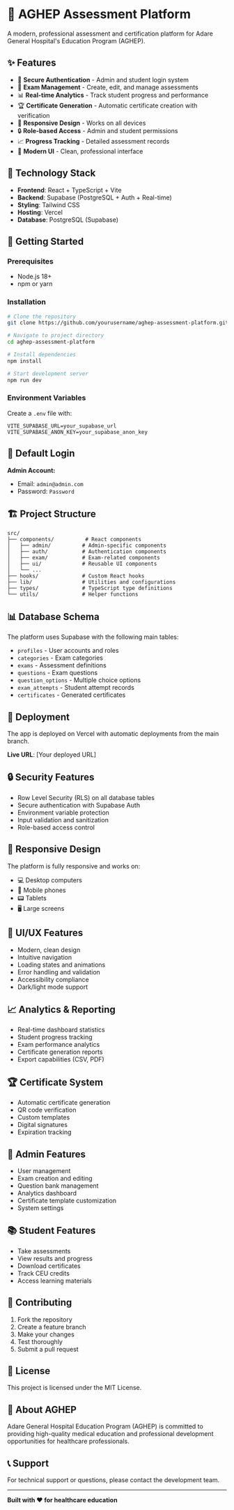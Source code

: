 # 🏥 AGHEP Assessment Platform

A modern, professional assessment and certification platform for Adare General Hospital's Education Program (AGHEP).

## ✨ Features

- 🔐 **Secure Authentication** - Admin and student login system
- 📝 **Exam Management** - Create, edit, and manage assessments
- 📊 **Real-time Analytics** - Track student progress and performance
- 🏆 **Certificate Generation** - Automatic certificate creation with verification
- 📱 **Responsive Design** - Works on all devices
- 🔒 **Role-based Access** - Admin and student permissions
- 📈 **Progress Tracking** - Detailed assessment records
- 🎨 **Modern UI** - Clean, professional interface

## 🚀 Technology Stack

- **Frontend**: React + TypeScript + Vite
- **Backend**: Supabase (PostgreSQL + Auth + Real-time)
- **Styling**: Tailwind CSS
- **Hosting**: Vercel
- **Database**: PostgreSQL (Supabase)

## 🔧 Getting Started

### Prerequisites
- Node.js 18+ 
- npm or yarn

### Installation
```bash
# Clone the repository
git clone https://github.com/yourusername/aghep-assessment-platform.git

# Navigate to project directory
cd aghep-assessment-platform

# Install dependencies
npm install

# Start development server
npm run dev
```

### Environment Variables
Create a `.env` file with:
```
VITE_SUPABASE_URL=your_supabase_url
VITE_SUPABASE_ANON_KEY=your_supabase_anon_key
```

## 👤 Default Login

**Admin Account:**
- Email: `admin@admin.com`
- Password: `Password`

## 🏗️ Project Structure

```
src/
├── components/          # React components
│   ├── admin/          # Admin-specific components
│   ├── auth/           # Authentication components
│   ├── exam/           # Exam-related components
│   ├── ui/             # Reusable UI components
│   └── ...
├── hooks/              # Custom React hooks
├── lib/                # Utilities and configurations
├── types/              # TypeScript type definitions
└── utils/              # Helper functions
```

## 📊 Database Schema

The platform uses Supabase with the following main tables:
- `profiles` - User accounts and roles
- `categories` - Exam categories
- `exams` - Assessment definitions
- `questions` - Exam questions
- `question_options` - Multiple choice options
- `exam_attempts` - Student attempt records
- `certificates` - Generated certificates

## 🚀 Deployment

The app is deployed on Vercel with automatic deployments from the main branch.

**Live URL**: [Your deployed URL]

## 🔒 Security Features

- Row Level Security (RLS) on all database tables
- Secure authentication with Supabase Auth
- Environment variable protection
- Input validation and sanitization
- Role-based access control

## 📱 Responsive Design

The platform is fully responsive and works on:
- 💻 Desktop computers
- 📱 Mobile phones
- 📟 Tablets
- 🖥️ Large screens

## 🎨 UI/UX Features

- Modern, clean design
- Intuitive navigation
- Loading states and animations
- Error handling and validation
- Accessibility compliance
- Dark/light mode support

## 📈 Analytics & Reporting

- Real-time dashboard statistics
- Student progress tracking
- Exam performance analytics
- Certificate generation reports
- Export capabilities (CSV, PDF)

## 🏆 Certificate System

- Automatic certificate generation
- QR code verification
- Custom templates
- Digital signatures
- Expiration tracking

## 🔧 Admin Features

- User management
- Exam creation and editing
- Question bank management
- Analytics dashboard
- Certificate template customization
- System settings

## 📚 Student Features

- Take assessments
- View results and progress
- Download certificates
- Track CEU credits
- Access learning materials

## 🤝 Contributing

1. Fork the repository
2. Create a feature branch
3. Make your changes
4. Test thoroughly
5. Submit a pull request

## 📄 License

This project is licensed under the MIT License.

## 🏥 About AGHEP

Adare General Hospital Education Program (AGHEP) is committed to providing high-quality medical education and professional development opportunities for healthcare professionals.

## 📞 Support

For technical support or questions, please contact the development team.

---

**Built with ❤️ for healthcare education**